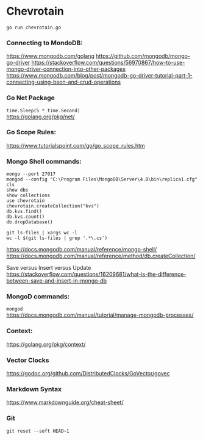 # Chevrotain
`go run chevrotain.go`

### Connecting to MondoDB:
https://www.mongodb.com/golang
https://github.com/mongodb/mongo-go-driver
https://stackoverflow.com/questions/56970867/how-to-use-mongo-driver-connection-into-other-packages
https://www.mongodb.com/blog/post/mongodb-go-driver-tutorial-part-1-connecting-using-bson-and-crud-operations

### Go Net Package
`time.Sleep(5 * time.Second)` \
https://golang.org/pkg/net/

### Go Scope Rules:
https://www.tutorialspoint.com/go/go_scope_rules.htm

### Mongo Shell commands:
```
mongo --port 27017
mongod --config "C:\Program Files\MongoDB\Server\4.0\bin\replica1.cfg"
cls
show dbs
show collections
use chevrotain
chevrotain.createCollection("kvs")
db.kvs.find()
db.kvs.count()
db.dropDatabase()
```
```
git ls-files | xargs wc -l
wc -l $(git ls-files | grep '.*\.cs')
```
https://docs.mongodb.com/manual/reference/mongo-shell/
https://docs.mongodb.com/manual/reference/method/db.createCollection/

Save versus Insert versus Update \
https://stackoverflow.com/questions/16209681/what-is-the-difference-between-save-and-insert-in-mongo-db

### MongoD commands:
`mongod`\
https://docs.mongodb.com/manual/tutorial/manage-mongodb-processes/

### Context:
https://golang.org/pkg/context/

### Vector Clocks
https://godoc.org/github.com/DistributedClocks/GoVector/govec

### Markdown Syntax
https://www.markdownguide.org/cheat-sheet/

### Git
`git reset --soft HEAD~1`
